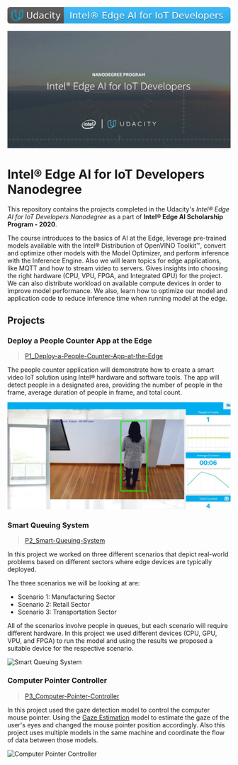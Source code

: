 [![Intel® Edge AI for IoT Developers](images/Udacity-Intel_Edge_AI_for_IoT_Developers_logo.svg)](https://www.udacity.com/course/intel-edge-ai-for-iot-developers-nanodegree--nd131)

![Intel® Edge AI for IoT Developers Nanodegree](images/Intel_edge_AI_for_IoT_Developers_nanodegree_program.jpg)

# Intel® Edge AI for IoT Developers Nanodegree 

This repository contains the projects completed in the Udacity's *Intel® Edge AI for IoT Developers Nanodegree* as a part of **Intel® Edge AI Scholarship Program - 2020**.

The course introduces to the basics of AI at the Edge, leverage pre-trained models available with the Intel® Distribution of OpenVINO Toolkit™, 
convert and optimize other models with the Model Optimizer, and perform inference with the Inference Engine. 
Also we will learn topics for edge applications, like MQTT and how to stream video to servers.
Gives insights into choosing the right hardware (CPU, VPU, FPGA, and Integrated GPU) for the project. 
We can also distribute workload on available compute devices in order to improve model performance.
We also, learn how to optimize our model and application code to reduce inference time when running model at the edge.

## Projects

### Deploy a People Counter App at the Edge
>[P1_Deploy-a-People-Counter-App-at-the-Edge](https://github.com/govind-savara/Intel-Edge-AI-for-IoT-Developers/tree/master/P1_Deploy-a-People-Counter-App-at-the-Edge)

The people counter application will demonstrate how to create a smart video IoT solution using Intel® hardware and software tools. The app will detect people in a designated area, providing the number of people in the frame, average duration of people in frame, and total count.

![People Counter App](./P1_Deploy-a-People-Counter-App-at-the-Edge/images/people_count_sample_3.JPG)

### Smart Queuing System
>[P2_Smart-Queuing-System](https://github.com/govind-savara/Intel-Edge-AI-for-IoT-Developers/tree/master/P2_Smart-Queuing-System)

In this project we worked on three different scenarios that depict real-world problems based on different sectors where edge devices are typically deployed.

The three scenarios we will be looking at are:
- Scenario 1: Manufacturing Sector
- Scenario 2: Retail Sector
- Scenario 3: Transportation Sector

All of the scenarios involve people in queues, but each scenario will require different hardware. In this project we used different devices (CPU, GPU, VPU, and FPGA) to run the model and using the results we proposed a suitable device for the respective scenario.

![Smart Queuing System](./P2_Smart-Queuing-System/images/retail_scenario_model_result.gif)

### Computer Pointer Controller
>[P3_Computer-Pointer-Controller](https://github.com/govind-savara/Intel-Edge-AI-for-IoT-Developers/tree/master/P3_Computer-Pointer-Controller)

In this project used the gaze detection model to control the computer mouse pointer. Using the [Gaze Estimation]() model to estimate the gaze of the user's eyes and changed the mouse pointer position accordingly. Also this project uses multiple models in  the same machine and coordinate the flow of data between those models.

![Computer Pointer Controller](./P3_Computer-Pointer-Controller/images/mouse_pointer_controller.gif)
